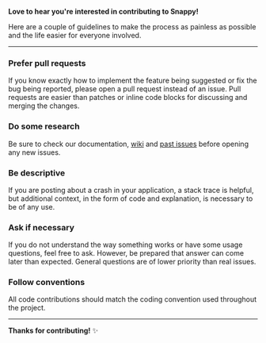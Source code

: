 **Love to hear you're interested in contributing to Snappy!**

Here are a couple of guidelines to make the process as painless as possible and the life easier for everyone involved.

---

### Prefer pull requests

If you know exactly how to implement the feature being suggested or fix the bug being reported, please open a pull request instead of an issue. Pull requests are easier than patches or inline code blocks for discussing and merging the changes.

### Do some research

Be sure to check our documentation, [wiki](http://github.com/akashivskyy/snappy/wiki) and [past issues](http://github.com/akashivskyy/snappy/issues?q=is%3Aclosed) before opening any new issues.

### Be descriptive

If you are posting about a crash in your application, a stack trace is helpful, but additional context, in the form of code and explanation, is necessary to be of any use.

### Ask if necessary

If you do not understand the way something works or have some usage questions, feel free to ask. However, be prepared that answer can come later than expected. General questions are of lower priority than real issues.

### Follow conventions

All code contributions should match the coding convention used throughout the project.

---

**Thanks for contributing!** :sparkles: